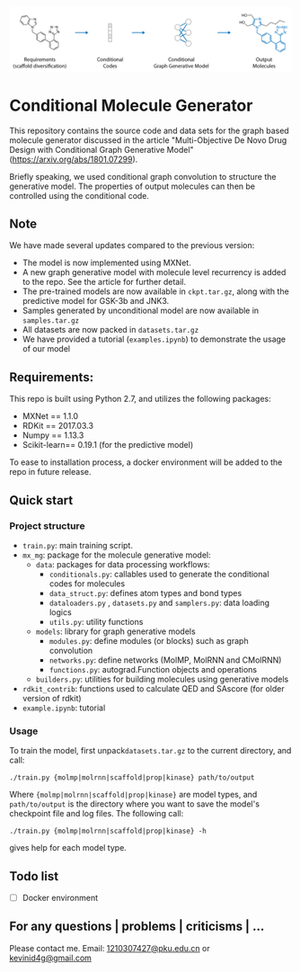 ![abstract](img\abstract.png)



# Conditional Molecule Generator

This repository contains the source code and data sets for the graph based molecule generator discussed in the article "Multi-Objective De Novo Drug Design with Conditional Graph Generative Model" (https://arxiv.org/abs/1801.07299). 

Briefly speaking, we used conditional graph convolution to structure the generative model. The properties of output molecules can then be controlled using the conditional code.

## Note

We have made several updates compared to the previous version:

- The model is now implemented using MXNet.
- A new graph generative model with molecule level recurrency is added to the repo. See the article for further detail.
- The pre-trained models are now available in `ckpt.tar.gz`, along with the predictive model for GSK-3b and JNK3.
- Samples generated by unconditional model are now available in `samples.tar.gz`
- All datasets are now packed in `datasets.tar.gz`
- We have provided a tutorial (`examples.ipynb`) to demonstrate the usage of our model

## Requirements:

This repo is built using Python 2.7, and utilizes the following packages:

- MXNet == 1.1.0
- RDKit == 2017.03.3
- Numpy == 1.13.3
- Scikit-learn== 0.19.1 (for the predictive model)

To ease to installation process, a docker environment will be added to the repo in future release.

## Quick start

### Project structure

- `train.py`: main training script.
- `mx_mg`: package for the molecule generative model:
  - `data`: packages for data processing workflows:
    - `conditionals.py`: callables used to generate the conditional codes for molecules
    - `data_struct.py`: defines atom types and bond types
    - `dataloaders.py` , `datasets.py` and `samplers.py`: data loading logics
    - `utils.py`: utility functions
  - `models`: library for graph generative models
    - `modules.py`: define modules (or blocks) such as graph convolution
    - `networks.py`: define networks (MolMP, MolRNN and CMolRNN)
    - `functions.py`: autograd.Function objects and operations
  - `builders.py`: utilities for building molecules using generative models
- `rdkit_contrib`: functions used to calculate QED and SAscore (for older version of rdkit)
- `example.ipynb`: tutorial

### Usage

To train the model, first unpack`datasets.tar.gz` to the current directory, and call:
```shell
./train.py {molmp|molrnn|scaffold|prop|kinase} path/to/output
```
Where `{molmp|molrnn|scaffold|prop|kinase}` are model types, and `path/to/output` is the directory where you want to save the model's checkpoint file and log files. The following call:

```shell
./train.py {molmp|molrnn|scaffold|prop|kinase} -h
```

gives help for each model type.

## Todo list

- [ ] Docker environment

## For any questions | problems | criticisms | ...

Please contact me. Email: [1210307427@pku.edu.cn](mailto:1210307427@pku.edu.cn) or [kevinid4g@gmail.com](mailto:kevinid4g@gmail.com)